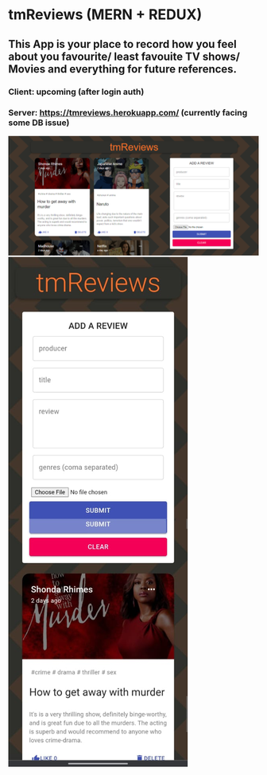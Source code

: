 # tmReviews (MERN + REDUX)

## This App is your place to record how you feel about you favourite/ least favouite TV shows/ Movies and everything for future references.

### Client: upcoming (after login auth)
### Server:  https://tmreviews.herokuapp.com/ (currently facing some DB issue)

![PC view](https://github.com/mukherjeetejas/tmReviews/blob/main/tmReviewsPC2.PNG)
![Mob view](https://github.com/mukherjeetejas/tmReviews/blob/main/tmReviewsMob.jpeg)

